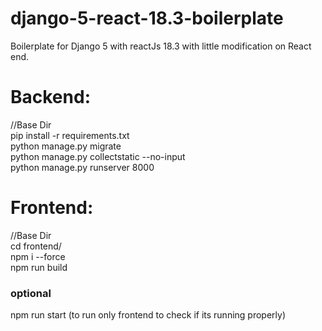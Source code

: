 # django-5-react-18.3-boilerplate
Boilerplate for Django 5 with reactJs 18.3 with little modification on React end.

# Backend:
//Base Dir <br/>
pip install -r requirements.txt <br/>
python manage.py migrate <br/>
python manage.py collectstatic --no-input <br/>
python manage.py runserver 8000 <br/>


# Frontend:
//Base Dir <br/>
cd frontend/ <br/>
npm i --force <br/>
npm run build <br/>

### optional
npm run start (to run only frontend to check if its running properly) <br/>
